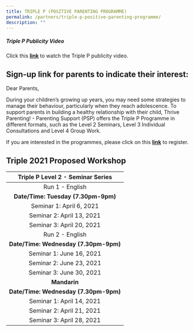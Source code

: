 ```yaml
---
title: TRIPLE P (POSITIVE PARENTING PROGRAMME)
permalink: /partners/triple-p-positive-parenting-programme/
description: ""
---
```

##### **Triple P Publicity Video**

Click this **<a href="https://drive.google.com/file/d/1V2QPyqWz_czTYY3YUK4DyXp3lKi0tPSJ/view" target="_blank">link</a>** to watch the Triple P publicity video.  

Sign-up link for parents to indicate their interest:
----------------------------------------------------

  

Dear Parents,

During your children’s growing up years, you may need some strategies to manage their behaviour, particularly when they reach adolescence. To support parents in building a healthy relationship with their child, Thrive Parenting! - Parenting Support (PSP) offers the Triple P Programme in different formats, such as the Level 2 Seminars, Level 3 Individual Consultations and Level 4 Group Work. 

  

If you are interested in the programmes, please click on this <a href="https://tinyurl.com/thrivepspregistration" target="_blank"><b>link</b></a> to register. 

Triple 2021 Proposed Workshop
-----------------------------

| Triple P Level 2 - Seminar Series |
|:---------------------------------:|
|          Run 1 - English          |
| **Date/Time: Tuesday (7.30pm-9pm)**   |
| Seminar 1: April 6, 2021          |
| Seminar 2: April 13, 2021         |
| Seminar 3: April 20, 2021         |
|          Run 2 - English          |
| **Date/Time: Wednesday (7.30pm-9pm)** |
| Seminar 1: June 16, 2021          |
| Seminar 2: June 23, 2021          |
| Seminar 3: June 30, 2021          |
|              **Mandarin**             |
| **Date/Time: Wednesday (7.30pm-9pm)** |
| Seminar 1: April 14, 2021         |
| Seminar 2: April 21, 2021         |
| Seminar 3: April 28, 2021         |